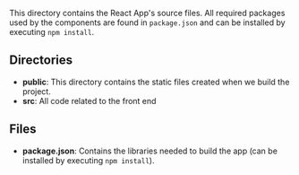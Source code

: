 This directory contains the React App's source files. All required packages used by the components are found in `package.json` and can be installed by executing `npm install`.

## Directories

* **public**: This directory contains the static files created when we build the project.
* **src**: All code related to the front end

## Files

* **package.json**: Contains the libraries needed to build the app (can be installed by executing `npm install`).
